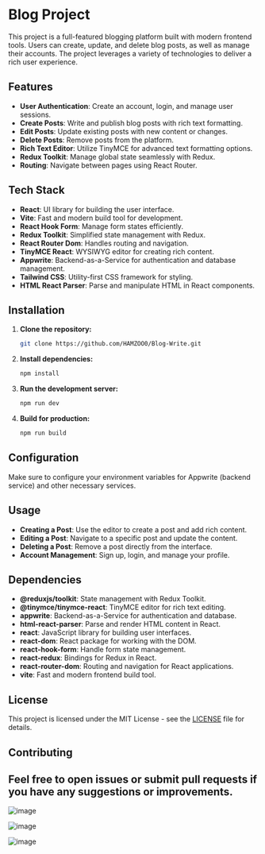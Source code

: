 # Blog Project

This project is a full-featured blogging platform built with modern frontend tools. Users can create, update, and delete blog posts, as well as manage their accounts. The project leverages a variety of technologies to deliver a rich user experience.

## Features

- **User Authentication**: Create an account, login, and manage user sessions.
- **Create Posts**: Write and publish blog posts with rich text formatting.
- **Edit Posts**: Update existing posts with new content or changes.
- **Delete Posts**: Remove posts from the platform.
- **Rich Text Editor**: Utilize TinyMCE for advanced text formatting options.
- **Redux Toolkit**: Manage global state seamlessly with Redux.
- **Routing**: Navigate between pages using React Router.

## Tech Stack

- **React**: UI library for building the user interface.
- **Vite**: Fast and modern build tool for development.
- **React Hook Form**: Manage form states efficiently.
- **Redux Toolkit**: Simplified state management with Redux.
- **React Router Dom**: Handles routing and navigation.
- **TinyMCE React**: WYSIWYG editor for creating rich content.
- **Appwrite**: Backend-as-a-Service for authentication and database management.
- **Tailwind CSS**: Utility-first CSS framework for styling.
- **HTML React Parser**: Parse and manipulate HTML in React components.

## Installation

1. **Clone the repository:**

    ```bash
   git clone https://github.com/HAMZOO0/Blog-Write.git

    ```

2. **Install dependencies:**

    ```bash
    npm install
    ```

3. **Run the development server:**

    ```bash
    npm run dev
    ```

4. **Build for production:**

    ```bash
    npm run build
    ```


## Configuration

Make sure to configure your environment variables for Appwrite (backend service) and other necessary services.

## Usage

- **Creating a Post**: Use the editor to create a post and add rich content.
- **Editing a Post**: Navigate to a specific post and update the content.
- **Deleting a Post**: Remove a post directly from the interface.
- **Account Management**: Sign up, login, and manage your profile.

## Dependencies

- **@reduxjs/toolkit**: State management with Redux Toolkit.
- **@tinymce/tinymce-react**: TinyMCE editor for rich text editing.
- **appwrite**: Backend-as-a-Service for authentication and database.
- **html-react-parser**: Parse and render HTML content in React.
- **react**: JavaScript library for building user interfaces.
- **react-dom**: React package for working with the DOM.
- **react-hook-form**: Handle form state management.
- **react-redux**: Bindings for Redux in React.
- **react-router-dom**: Routing and navigation for React applications.
- **vite**: Fast and modern frontend build tool.



## License

This project is licensed under the MIT License - see the [LICENSE](LICENSE) file for details.

## Contributing

Feel free to open issues or submit pull requests if you have any suggestions or improvements.
---
![image](https://github.com/user-attachments/assets/d0995e52-f03c-4a44-933f-ea33b4252f58)

![image](https://github.com/user-attachments/assets/1a18de7e-b607-4262-a44b-ae67be167ced)

![image](https://github.com/user-attachments/assets/7d50b0da-cbab-4983-80f3-93ad22d37878)
